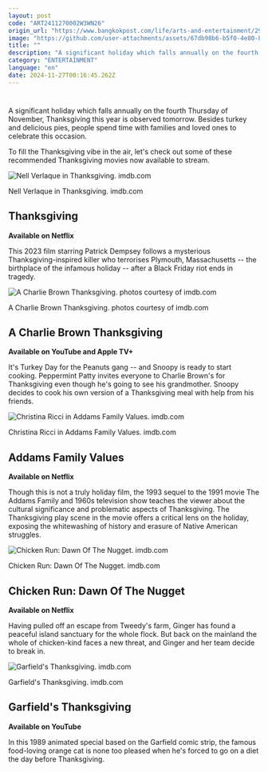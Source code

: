 ```yaml
---
layout: post
code: "ART2411270002W3WN26"
origin_url: "https://www.bangkokpost.com/life/arts-and-entertainment/2909532/movies-for-your-thanksgiving-fun"
image: "https://github.com/user-attachments/assets/67db98b6-b5f0-4e80-b3d3-27a4177c88c3"
title: ""
description: "A significant holiday which falls annually on the fourth Thursday of November, Thanksgiving this year is observed tomorrow. Besides turkey and delicious pies, people spend time with families and loved ones to celebrate this occasion."
category: "ENTERTAINMENT"
language: "en"
date: 2024-11-27T00:16:45.262Z
---
```


# 

A significant holiday which falls annually on the fourth Thursday of November, Thanksgiving this year is observed tomorrow. Besides turkey and delicious pies, people spend time with families and loved ones to celebrate this occasion.

To fill the Thanksgiving vibe in the air, let's check out some of these recommended Thanksgiving movies now available to stream.

![Nell Verlaque in Thanksgiving. imdb.com](https://github.com/user-attachments/assets/e9abec94-2528-4cf1-8c54-0d72552a9107)

Nell Verlaque in Thanksgiving. imdb.com

Thanksgiving
------------

**Available on Netflix**

This 2023 film starring Patrick Dempsey follows a mysterious Thanksgiving-inspired killer who terrorises Plymouth, Massachusetts -- the birthplace of the infamous holiday -- after a Black Friday riot ends in tragedy.

![A Charlie Brown Thanksgiving. photos courtesy of imdb.com](https://static.bangkokpost.com/media/content/dcx/2024/11/27/5360867.png)

A Charlie Brown Thanksgiving. photos courtesy of imdb.com

A Charlie Brown Thanksgiving
----------------------------

**Available on YouTube and Apple TV+**

It's Turkey Day for the Peanuts gang -- and Snoopy is ready to start cooking. Peppermint Patty invites everyone to Charlie Brown's for Thanksgiving even though he's going to see his grandmother. Snoopy decides to cook his own version of a Thanksgiving meal with help from his friends.

![Christina Ricci in Addams Family Values. imdb.com](https://github.com/user-attachments/assets/21f961bc-8174-4584-b5b4-1d6ccd63ca2f)

Christina Ricci in Addams Family Values. imdb.com

Addams Family Values
--------------------

**Available on Netflix**

Though this is not a truly holiday film, the 1993 sequel to the 1991 movie The Addams Family and 1960s television show teaches the viewer about the cultural significance and problematic aspects of Thanksgiving. The Thanksgiving play scene in the movie offers a critical lens on the holiday, exposing the whitewashing of history and erasure of Native American struggles.

![Chicken Run: Dawn Of The Nugget. imdb.com](https://github.com/user-attachments/assets/dd55e488-b801-4a5a-8c1f-6b806e88bd6c)

Chicken Run: Dawn Of The Nugget. imdb.com

Chicken Run: Dawn Of The Nugget
-------------------------------

**Available on Netflix**

Having pulled off an escape from Tweedy's farm, Ginger has found a peaceful island sanctuary for the whole flock. But back on the mainland the whole of chicken-kind faces a new threat, and Ginger and her team decide to break in.

![Garfield's Thanksgiving. imdb.com](https://github.com/user-attachments/assets/7ce02b50-8aee-45d7-bf2e-5c99fe0f2c26)

Garfield's Thanksgiving. imdb.com

Garfield's Thanksgiving
-----------------------

**Available on YouTube**

In this 1989 animated special based on the Garfield comic strip, the famous food-loving orange cat is none too pleased when he's forced to go on a diet the day before Thanksgiving.